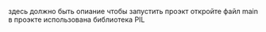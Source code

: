 здесь должно быть опиание
чтобы запустить проэкт откройте файл main
в проэкте использована библиотека PIL
